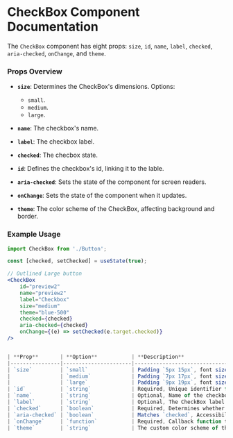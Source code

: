 # CheckBox Component Documentation

The `CheckBox` component has eight props: `size`, `id`, `name`, `label`, `checked`, `aria-checked`, `onChange`, and `theme`.

### Props Overview

- **`size`**: Determines the CheckBox's dimensions. Options:
  - `small`.
  - `medium`.
  - `large`.

- **`name`**: The checkbox's name.

- **`label`**: The checkbox label.

- **`checked`**: The checbox state.

- **`id`**: Defines the checkbox's id, linking it to the lable.

- **`aria-checked`**: Sets the state of the component for screen readers.

- **`onChange`**: Sets the state of the component when it updates.

- **`theme`**: The color scheme of the CheckBox, affecting background and border.

### Example Usage

```jsx
import CheckBox from './Button';

const [checked, setChecked] = useState(true);

// Outlined Large button
<CheckBox
    id="preview2"
    name="preview2"
    label="Checkbox"
    size="medium"
    theme="blue-500"
    checked={checked}
    aria-checked={checked}
    onChange={(e) => setChecked(e.target.checked)}
/>


| **Prop**       | **Option**           | **Description**                                                                                              |
|----------------|----------------------|--------------------------------------------------------------------------------------------------------------|
| `size`         | `small`              | Padding `5px 15px`, font size `13px`.                                                                        |
|                | `medium`             | Padding `7px 17px`, font size `14px`.                                                                        |
|                | `large`              | Padding `9px 19px`, font size `16px`.                                                                        |
| `id`           | `string`             | Required, Unique identifier for the checkbox, used to associate it with its label.                           |
| `name`         | `string`             | Optional, Name of the checkbox, useful for form submissions.                                                 |
| `label`        | `string`             | Optional, The CheckBox label text.                                                                           |
| `checked`      | `boolean`            | Required, Determines whether the checkbox is selected (`true`) or not (`false`).                             |
| `aria-checked` | `boolean`            | Matches `checked`, Accessibility attribute indicating the current state of the checkbox.                     |
| `onChange`     | `function`           | Required, Callback function triggered when the checkbox state changes. Receives the event as an argument.    |
| `theme`        | `string`             | The custom color scheme of the checkbox, affecting the border, background, and hover styles.                 |
